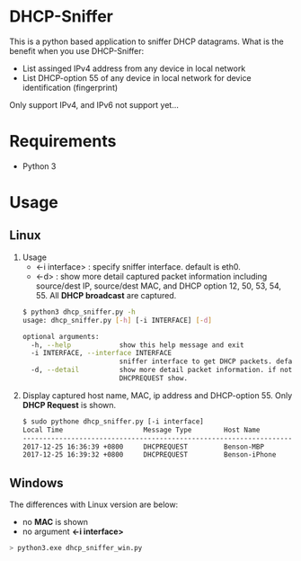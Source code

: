 # DHCP-Sniffer
This is a python based application to sniffer DHCP datagrams. What is the benefit when you use DHCP-Sniffer:
* List assinged IPv4 address from any device in local network
* List DHCP-option 55 of any device in local network for device identification (fingerprint)

Only support IPv4, and IPv6 not support yet...

# Requirements
* Python 3

# Usage
## Linux
1. Usage
   * <-i interface> : specify sniffer interface. default is eth0.
   * <-d> : show more detail captured packet information including source/dest IP, source/dest MAC, and DHCP option 12, 50, 53, 54, 55. All __DHCP broadcast__ are captured.
   ```bash
   $ python3 dhcp_sniffer.py -h
   usage: dhcp_sniffer.py [-h] [-i INTERFACE] [-d]

   optional arguments:
     -h, --help            show this help message and exit
     -i INTERFACE, --interface INTERFACE
                           sniffer interface to get DHCP packets. default is eth0
     -d, --detail          show more detail packet information. if not set, only
                           DHCPREQUEST show.
   ```
2. Display captured host name, MAC, ip address and DHCP-option 55. Only __DHCP Request__ is shown.
   ``` bash
   $ sudo pythone dhcp_sniffer.py [-i interface]
   Local Time                    Message Type        Host Name           MAC                 IPv4                Option 55
   ----------------------------------------------------------------------------------------------------------------------------------
   2017-12-25 16:36:39 +0800     DHCPREQUEST         Benson-MBP        e4:2c:56:xx:xx:xx   10.2.6.21           1,121,3,6,15,119,252,95,44,46
   2017-12-25 16:39:32 +0800     DHCPREQUEST         Benson-iPhone     b8:53:ac:xx:xx:xx   10.2.6.25           1,121,3,6,15,119,252
   ```

## Windows
The differences with Linux version are below:
* no __MAC__ is shown
* no argument __<-i interface>__
```bash
> python3.exe dhcp_sniffer_win.py
```
